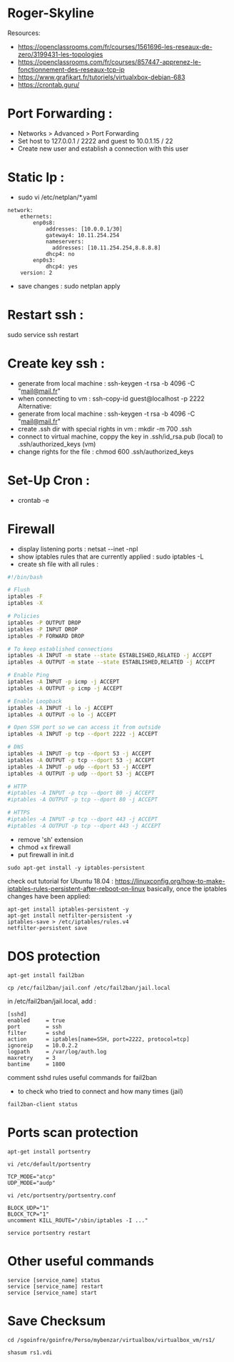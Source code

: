 # Roger-Skyline

Resources: 
- https://openclassrooms.com/fr/courses/1561696-les-reseaux-de-zero/3199431-les-topologies
- https://openclassrooms.com/fr/courses/857447-apprenez-le-fonctionnement-des-reseaux-tcp-ip
- https://www.grafikart.fr/tutoriels/virtualxbox-debian-683
- https://crontab.guru/

# Port Forwarding : 
- Networks > Advanced > Port Forwarding
- Set host to 127.0.0.1 / 2222 and guest to 10.0.1.15 / 22
- Create new user and establish a connection with this user

# Static Ip :
- sudo vi /etc/netplan/*.yaml
```
network:
    ethernets:
        enp0s8:
            addresses: [10.0.0.1/30]
            gateway4: 10.11.254.254
            nameservers:
              addresses: [10.11.254.254,8.8.8.8]
            dhcp4: no
        enp0s3:
            dhcp4: yes
    version: 2
```
- save changes : sudo netplan apply

# Restart ssh : 
sudo service ssh restart

# Create key ssh : 
- generate from local machine : ssh-keygen -t rsa -b 4096 -C "mail@mail.fr"
- when connecting to vm : ssh-copy-id guest@localhost -p 2222
Alternative:
- generate from local machine : ssh-keygen -t rsa -b 4096 -C "mail@mail.fr"
- create .ssh dir with special rights in vm : mkdir -m 700 .ssh 
- connect to virtual machine, coppy the key in .ssh/id_rsa.pub (local) to .ssh/authorized_keys (vm) 
- change rights for the file : chmod 600 .ssh/authorized_keys

# Set-Up Cron : 
- crontab -e

# Firewall
- display listening ports : netsat --inet -npl
- show iptables rules that are currently applied : sudo iptables -L
- create sh file with all rules :
``` sh
#!/bin/bash

# Flush
iptables -F
iptables -X

# Policies
iptables -P OUTPUT DROP
iptables -P INPUT DROP
iptables -P FORWARD DROP

# To keep established connections
iptables -A INPUT -m state --state ESTABLISHED,RELATED -j ACCEPT
iptables -A OUTPUT -m state --state ESTABLISHED,RELATED -j ACCEPT

# Enable Ping
iptables -A INPUT -p icmp -j ACCEPT
iptables -A OUTPUT -p icmp -j ACCEPT

# Enable Loopback
iptables -A INPUT -i lo -j ACCEPT
iptables -A OUTPUT -o lo -j ACCEPT

# Open SSH port so we can access it from outside
iptables -A INPUT -p tcp --dport 2222 -j ACCEPT

# DNS
iptables -A INPUT -p tcp --dport 53 -j ACCEPT
iptables -A OUTPUT -p tcp --dport 53 -j ACCEPT
iptables -A INPUT -p udp --dport 53 -j ACCEPT
iptables -A OUTPUT -p udp --dport 53 -j ACCEPT

# HTTP
#iptables -A INPUT -p tcp --dport 80 -j ACCEPT
#iptables -A OUTPUT -p tcp --dport 80 -j ACCEPT

# HTTPS
#iptables -A INPUT -p tcp --dport 443 -j ACCEPT
#iptables -A OUTPUT -p tcp --dport 443 -j ACCEPT

```
- remove 'sh' extension
- chmod +x firewall
- put firewall in init.d
```
sudo apt-get install -y iptables-persistent
```
check out tutorial for Ubuntu 18.04 : https://linuxconfig.org/how-to-make-iptables-rules-persistent-after-reboot-on-linux
basically, once the iptables changes have been applied:
```
apt-get install iptables-persistent -y
apt-get install netfilter-persistent -y
iptables-save > /etc/iptables/rules.v4
netfilter-persistent save
```
# DOS protection
```
apt-get install fail2ban
```
```
cp /etc/fail2ban/jail.conf /etc/fail2ban/jail.local

```
in /etc/fail2ban/jail.local, add : 
```
[sshd]
enabled     = true
port        = ssh
filter      = sshd
action      = iptables[name=SSH, port=2222, protocol=tcp]
ignoreip    = 10.0.2.2
logpath     = /var/log/auth.log
maxretry    = 3
bantime     = 1800
```
comment sshd rules
useful commands for fail2ban
- to check who tried to connect and how many times (jail)
```
fail2ban-client status
```
# Ports scan protection
```
apt-get install portsentry
```
```
vi /etc/default/portsentry
```
```
TCP_MODE="atcp"
UDP_MODE="audp"
```
```
vi /etc/portsentry/portsentry.conf
```
```
BLOCK_UDP="1"
BLOCK_TCP="1"
uncomment KILL_ROUTE="/sbin/iptables -I ..."
```
```
service portsentry restart
```
# Other useful commands
```
service [service_name] status
service [service_name] restart
service [service_name] start
```

# Save Checksum
```
cd /sgoinfre/goinfre/Perso/mybenzar/virtualbox/virtualbox_vm/rs1/
```
```
shasum rs1.vdi
```

